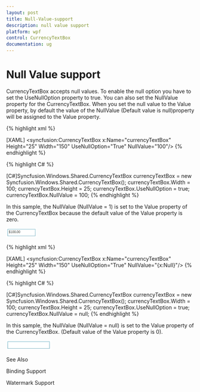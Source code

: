 ```yaml
---
layout: post
title: Null-Value-support
description: null value support
platform: wpf
control: CurrencyTextBox 
documentation: ug
---
```


# Null Value support

CurrencyTextBox accepts null values. To enable the null option you have to set the UseNullOption property to true. You can also set the NullValue property for the CurrencyTextBox. When you set the null value to the Value property, by default the value of the NullValue (Default value is null)property will be assigned to the Value property. 



{% highlight xml %}

[XAML]
<syncfusion:CurrencyTextBox x:Name="currencyTextBox" Height="25" Width="150" UseNullOption="True" NullValue="100"/>
{% endhighlight %}

{% highlight C# %}


[C#]Syncfusion.Windows.Shared.CurrencyTextBox currencyTextBox = new  Syncfusion.Windows.Shared.CurrencyTextBox();
currencyTextBox.Width = 100;
currencyTextBox.Height = 25;
currencyTextBox.UseNullOption = true;
currencyTextBox.NullValue = 100;
{% endhighlight %}


In this sample, the NullValue (NullValue = 1) is set to the Value property of the CurrencyTextBox because the default value of the Value property is zero.



![](Null-Value-support_images/Null-Value-support_img1.png)




{% highlight xml %}


[XAML]
<syncfusion:CurrencyTextBox x:Name="currencyTextBox" Height="25" Width="150" UseNullOption="True" NullValue="{x:Null}"/>
{% endhighlight %}

{% highlight C# %}

[C#]Syncfusion.Windows.Shared.CurrencyTextBox currencyTextBox = new   Syncfusion.Windows.Shared.CurrencyTextBox();
currencyTextBox.Width = 100;
currencyTextBox.Height = 25;
currencyTextBox.UseNullOption = true;
currencyTextBox.NullValue = null;
{% endhighlight %}


In this sample, the NullValue (NullValue = null) is set to the Value property of the CurrencyTextBox. (Default value of the Value property is 0).



![](Null-Value-support_images/Null-Value-support_img2.png)



See Also

Binding Support

Watermark Support

